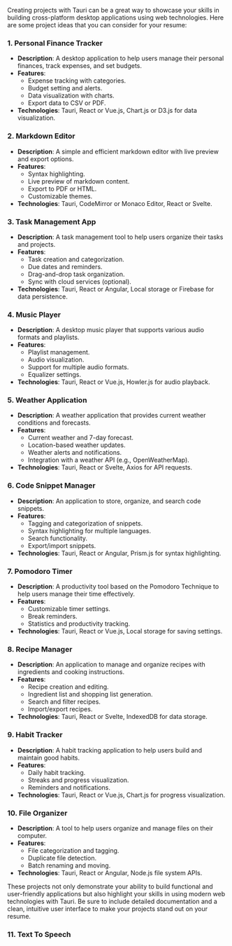 
Creating projects with Tauri can be a great way to showcase your skills in building cross-platform desktop applications using web technologies. Here are some project ideas that you can consider for your resume:

### 1. **Personal Finance Tracker**

- **Description**: A desktop application to help users manage their personal finances, track expenses, and set budgets.
- **Features**:
  - Expense tracking with categories.
  - Budget setting and alerts.
  - Data visualization with charts.
  - Export data to CSV or PDF.
- **Technologies**: Tauri, React or Vue.js, Chart.js or D3.js for data visualization.

### 2. **Markdown Editor**

- **Description**: A simple and efficient markdown editor with live preview and export options.
- **Features**:
  - Syntax highlighting.
  - Live preview of markdown content.
  - Export to PDF or HTML.
  - Customizable themes.
- **Technologies**: Tauri, CodeMirror or Monaco Editor, React or Svelte.

### 3. **Task Management App**

- **Description**: A task management tool to help users organize their tasks and projects.
- **Features**:
  - Task creation and categorization.
  - Due dates and reminders.
  - Drag-and-drop task organization.
  - Sync with cloud services (optional).
- **Technologies**: Tauri, React or Angular, Local storage or Firebase for data persistence.

### 4. **Music Player**

- **Description**: A desktop music player that supports various audio formats and playlists.
- **Features**:
  - Playlist management.
  - Audio visualization.
  - Support for multiple audio formats.
  - Equalizer settings.
- **Technologies**: Tauri, React or Vue.js, Howler.js for audio playback.

### 5. **Weather Application**

- **Description**: A weather application that provides current weather conditions and forecasts.
- **Features**:
  - Current weather and 7-day forecast.
  - Location-based weather updates.
  - Weather alerts and notifications.
  - Integration with a weather API (e.g., OpenWeatherMap).
- **Technologies**: Tauri, React or Svelte, Axios for API requests.

### 6. **Code Snippet Manager**

- **Description**: An application to store, organize, and search code snippets.
- **Features**:
  - Tagging and categorization of snippets.
  - Syntax highlighting for multiple languages.
  - Search functionality.
  - Export/import snippets.
- **Technologies**: Tauri, React or Angular, Prism.js for syntax highlighting.

### 7. **Pomodoro Timer**

- **Description**: A productivity tool based on the Pomodoro Technique to help users manage their time effectively.
- **Features**:
  - Customizable timer settings.
  - Break reminders.
  - Statistics and productivity tracking.
- **Technologies**: Tauri, React or Vue.js, Local storage for saving settings.

### 8. **Recipe Manager**

- **Description**: An application to manage and organize recipes with ingredients and cooking instructions.
- **Features**:
  - Recipe creation and editing.
  - Ingredient list and shopping list generation.
  - Search and filter recipes.
  - Import/export recipes.
- **Technologies**: Tauri, React or Svelte, IndexedDB for data storage.

### 9. **Habit Tracker**

- **Description**: A habit tracking application to help users build and maintain good habits.
- **Features**:
  - Daily habit tracking.
  - Streaks and progress visualization.
  - Reminders and notifications.
- **Technologies**: Tauri, React or Vue.js, Chart.js for progress visualization.

### 10. **File Organizer**

- **Description**: A tool to help users organize and manage files on their computer.
- **Features**:
  - File categorization and tagging.
  - Duplicate file detection.
  - Batch renaming and moving.
- **Technologies**: Tauri, React or Angular, Node.js file system APIs.

These projects not only demonstrate your ability to build functional and user-friendly applications but also highlight your skills in using modern web technologies with Tauri. Be sure to include detailed documentation and a clean, intuitive user interface to make your projects stand out on your resume.


### 11. **Text To Speech**